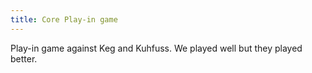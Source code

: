 ```yaml
---
title: Core Play-in game
---
```


Play-in game against Keg and Kuhfuss. We played well but they played better. 
